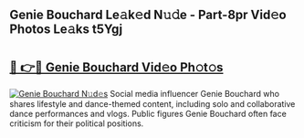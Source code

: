 ## Genie Bouchard Le𝚊k𝚎d N𝚞𝚍e - Part-8pr Vid𝚎o Photos Le𝚊ks t5Ygj

# <h2><a href="http://fbbfp9f.evod.top/?m=Genie+Bouchard">🔗 👉🔴 Genie Bouchard Vid𝚎o Ph𝚘t𝚘s</a></h2>

[![Genie Bouchard N𝚞d𝚎s](https://i.imgur.com/8V9OHl7.gif)](http://fbbfp9f.evod.top/?m=Genie+Bouchard)
Social media influencer Genie Bouchard who shares lifestyle and dance-themed content, including solo and collaborative dance performances and vlogs. Public figures Genie Bouchard often face criticism for their political positions. 
